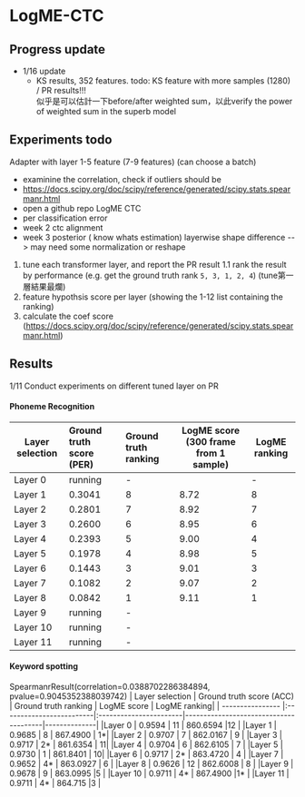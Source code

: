 #  LogME-CTC

## Progress update
- 1/16 update
    -  KS results, 352 features. 
todo: KS feature with more samples (1280) / PR results!!!  
似乎是可以估計一下before/after weighted sum，以此verify the power of weighted sum in the superb model

## Experiments todo
Adapter with layer 1-5 feature  (7-9 features)
(can choose a batch)
- examinine the correlation, check if outliers should be 
- https://docs.scipy.org/doc/scipy/reference/generated/scipy.stats.spearmanr.html
- open a github repo LogME CTC
- per classification error
- week 2 ctc alignment
- week 3 posterior ( know whats estimation)
layerwise shape difference --> may need some normalization or reshape


1. tune each transformer layer, and report the PR result
1.1 rank the result by performance (e.g. get the ground truth rank `5, 3, 1, 2, 4`) (tune第一層結果最爛)
2. feature hypothsis score per layer (showing the 1-12 list containing the ranking)
3. calculate the coef score (https://docs.scipy.org/doc/scipy/reference/generated/scipy.stats.spearmanr.html)


## Results
1/11 Conduct experiments on different tuned layer on PR
#### Phoneme Recognition
| Layer selection  | Ground truth score (PER) |  Ground truth ranking  | LogME score (300 frame from 1 sample) | LogME ranking|
| ---------------- |:-------------------------|:-----------------------|---------------------------------------|--------------|
|Layer 0| running | - |     |-|
|Layer 1 | 0.3041 | 8 | 8.72| 8|
|Layer 2 | 0.2801 | 7 | 8.92| 7|
|Layer 3 | 0.2600 | 6 | 8.95| 6|
|Layer 4 | 0.2393 | 5 | 9.00| 4|
|Layer 5 | 0.1978 | 4 | 8.98| 5|
|Layer 6 | 0.1443 | 3 | 9.01| 3|
|Layer 7 | 0.1082 | 2 | 9.07| 2|
|Layer 8 | 0.0842 | 1 | 9.11| 1|
|Layer 9 | running | - |||
|Layer 10 | running | - |||
|Layer 11 | running | - |||

#### Keyword spotting
SpearmanrResult(correlation=0.0388702286384894, pvalue=0.9045352388039742)
| Layer selection  | Ground truth score (ACC) |  Ground truth ranking  | LogME score | LogME ranking|
| ---------------- |:-------------------------|:-----------------------|---------------------------------------|--------------|
|Layer 0           | 0.9594                   | 11                     |  860.6594    |12 |
|Layer 1           | 0.9685                   | 8                      |  867.4900    | 1*|
|Layer 2           | 0.9707                   | 7                      |  862.0167    | 9 |
|Layer 3           | 0.9717                   | 2*                     |  861.6354    | 11|
|Layer 4           | 0.9704                   | 6                      |  862.6105    | 7 |
|Layer 5           | 0.9730                   | 1                      |  861.8401    | 10|
|Layer 6           | 0.9717                   | 2*                     |  863.4720    | 4 |
|Layer 7           | 0.9652                   | 4*                     |  863.0927    | 6 |
|Layer 8           | 0.9626                   | 12                     |  862.6008    | 8 |
|Layer 9           | 0.9678                   | 9                      |  863.0995    |5  |
|Layer 10          | 0.9711                   | 4*                     |  867.4900    |1* |
|Layer 11          | 0.9711                   | 4*                     |  864.715     |3  |

